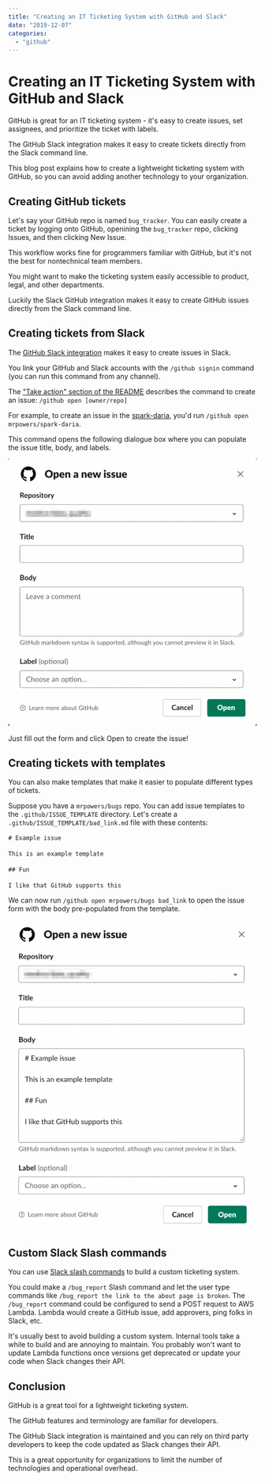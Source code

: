 ```yaml
---
title: "Creating an IT Ticketing System with GitHub and Slack"
date: "2019-12-07"
categories: 
  - "github"
---
```


# Creating an IT Ticketing System with GitHub and Slack

GitHub is great for an IT ticketing system - it's easy to create issues, set assignees, and prioritize the ticket with labels.

The GitHub Slack integration makes it easy to create tickets directly from the Slack command line.

This blog post explains how to create a lightweight ticketing system with GitHub, so you can avoid adding another technology to your organization.

## Creating GitHub tickets

Let's say your GitHub repo is named `bug_tracker`. You can easily create a ticket by logging onto GitHub, openining the `bug_tracker` repo, clicking Issues, and then clicking New Issue.

This workflow works fine for programmers familiar with GitHub, but it's not the best for nontechnical team members.

You might want to make the ticketing system easily accessible to product, legal, and other departments.

Luckily the Slack GitHub integration makes it easy to create GitHub issues directly from the Slack command line.

## Creating tickets from Slack

The [GitHub Slack integration](https://slack.github.com/) makes it easy to create issues in Slack.

You link your GitHub and Slack accounts with the `/github signin` command (you can run this command from any channel).

The ["Take action" section of the README](https://github.com/integrations/slack#take-action) describes the command to create an issue: `/github open [owner/repo]`

For example, to create an issue in the [spark-daria](https://github.com/MrPowers/spark-daria/), you'd run `/github open mrpowers/spark-daria`.

This command opens the following dialogue box where you can populate the issue title, body, and labels.

![](images/github_issue_from_slack-956x1024.png)

Just fill out the form and click Open to create the issue!

## Creating tickets with templates

You can also make templates that make it easier to populate different types of tickets.

Suppose you have a `mrpowers/bugs` repo. You can add issue templates to the `.github/ISSUE_TEMPLATE` directory. Let's create a `.github/ISSUE_TEMPLATE/bad_link.md` file with these contents:

```
# Example issue

This is an example template

## Fun

I like that GitHub supports this
```

We can now run `/github open mrpowers/bugs bad_link` to open the issue form with the body pre-populated from the template.

![](images/github_issue_from_slack_with_template-822x1024.png)

## Custom Slack Slash commands

You can use [Slack slash commands](https://api.slack.com/interactivity/slash-commands) to build a custom ticketing system.

You could make a `/bug_report` Slash command and let the user type commands like `/bug_report the link to the about page is broken`. The `/bug_report` command could be configured to send a POST request to AWS Lambda. Lambda would create a GitHub issue, add approvers, ping folks in Slack, etc.

It's usually best to avoid building a custom system. Internal tools take a while to build and are annoying to maintain. You probably won't want to update Lambda functions once versions get deprecated or update your code when Slack changes their API.

## Conclusion

GitHub is a great tool for a lightweight ticketing system.

The GitHub features and terminology are familiar for developers.

The GitHub Slack integration is maintained and you can rely on third party developers to keep the code updated as Slack changes their API.

This is a great opportunity for organizations to limit the number of technologies and operational overhead.
